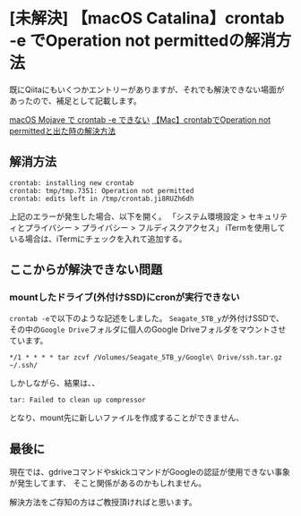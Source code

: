 # [未解決] 【macOS Catalina】crontab -e でOperation not permittedの解消方法

既にQiitaにもいくつかエントリーがありますが、それでも解決できない場面があったので、補足として記載します。

[macOS Mojave で crontab -e できない](https://qiita.com/labocho/items/e1d8ae8223f60ad9d4ee)
[【Mac】crontabでOperation not permittedと出た時の解決方法](https://qiita.com/nishina555/items/b8b0800800ccb46333af)

## 解消方法

```:log
crontab: installing new crontab
crontab: tmp/tmp.7351: Operation not permitted
crontab: edits left in /tmp/crontab.ji8RUZh6dh
```

上記のエラーが発生した場合、以下を開く。
「システム環境設定 > セキュリティとプライバシー > プライバシー > フルディスクアクセス」
iTermを使用している場合は、iTermにチェックを入れて追加する。

## ここからが解決できない問題

### mountしたドライブ(外付けSSD)にcronが実行できない

`crontab -e`で以下のような記述をしました。
`Seagate_5TB_y`が外付けSSDで、その中の`Google Drive`フォルダに個人のGoogle Driveフォルダをマウントさせています。

```bash=
*/1 * * * * tar zcvf /Volumes/Seagate_5TB_y/Google\ Drive/ssh.tar.gz ~/.ssh/
```

しかしながら、結果は、、

```bash=
tar: Failed to clean up compressor
```

となり、mount先に新しいファイルを作成することができません、

## 最後に

現在では、gdriveコマンドやskickコマンドがGoogleの認証が使用できない事象が発生してます、
そこと関係があるのかもしれません。

解決方法をご存知の方はご教授頂ければと思います。

